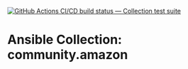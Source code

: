 [![GitHub Actions CI/CD build status — Collection test suite](https://github.com/coll-test/community.amazon/workflows/Collection%20test%20suite/badge.svg?branch=master)](https://github.com/coll-test/community.amazon/actions?query=workflow%3A%22Collection%20test%20suite%22)

Ansible Collection: community.amazon
=================================================